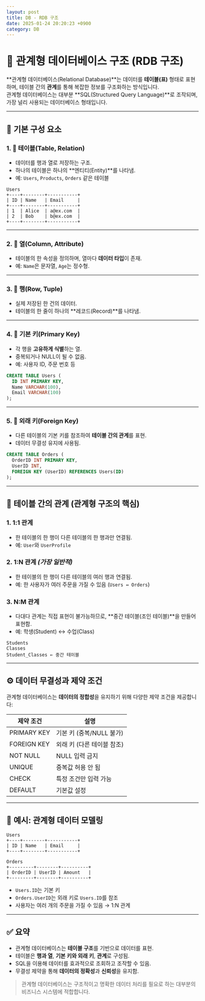 ```yaml
---
layout: post
title: DB - RDB 구조
date: 2025-01-24 20:20:23 +0900
category: DB
---
```

# 🧱 관계형 데이터베이스 구조 (RDB 구조)

**관계형 데이터베이스(Relational Database)**는 데이터를 **테이블(표)** 형태로 표현하며, 테이블 간의 **관계**를 통해 복잡한 정보를 구조화하는 방식입니다.  
관계형 데이터베이스는 대부분 **SQL(Structured Query Language)**로 조작되며, 가장 널리 사용되는 데이터베이스 형태입니다.

---

## 🧩 기본 구성 요소

### 1. 📄 **테이블(Table, Relation)**
- 데이터를 행과 열로 저장하는 구조.
- 하나의 테이블은 하나의 **엔티티(Entity)**를 나타냄.
- 예: `Users`, `Products`, `Orders` 같은 테이블

```plaintext
Users
+----+--------+-----------+
| ID | Name   | Email     |
+----+--------+-----------+
| 1  | Alice  | a@ex.com  |
| 2  | Bob    | b@ex.com  |
+----+--------+-----------+
```

---

### 2. 🔑 **열(Column, Attribute)**
- 테이블의 한 속성을 정의하며, 열마다 **데이터 타입**이 존재.
- 예: `Name`은 문자열, `Age`는 정수형.

---

### 3. 📌 **행(Row, Tuple)**
- 실제 저장된 한 건의 데이터.
- 테이블의 한 줄이 하나의 **레코드(Record)**를 나타냄.

---

### 4. 🔑 **기본 키(Primary Key)**
- 각 행을 **고유하게 식별**하는 열.
- 중복되거나 NULL이 될 수 없음.
- 예: 사용자 ID, 주문 번호 등

```sql
CREATE TABLE Users (
  ID INT PRIMARY KEY,
  Name VARCHAR(100),
  Email VARCHAR(100)
);
```

---

### 5. 🧷 **외래 키(Foreign Key)**
- 다른 테이블의 기본 키를 참조하여 **테이블 간의 관계**를 표현.
- 데이터 무결성 유지에 사용됨.

```sql
CREATE TABLE Orders (
  OrderID INT PRIMARY KEY,
  UserID INT,
  FOREIGN KEY (UserID) REFERENCES Users(ID)
);
```

---

## 🔗 테이블 간의 관계 (관계형 구조의 핵심)

### 1. **1:1 관계**
- 한 테이블의 한 행이 다른 테이블의 한 행과만 연결됨.
- 예: `User`와 `UserProfile`

### 2. **1:N 관계** *(가장 일반적)*
- 한 테이블의 한 행이 다른 테이블의 여러 행과 연결됨.
- 예: 한 사용자가 여러 주문을 가질 수 있음 (`Users ↔ Orders`)

### 3. **N:M 관계**
- 다대다 관계는 직접 표현이 불가능하므로, **중간 테이블(조인 테이블)**을 만들어 표현함.
- 예: 학생(Student) ↔ 수업(Class)
```plaintext
Students
Classes
Student_Classes ← 중간 테이블
```

---

## ⚙️ 데이터 무결성과 제약 조건

관계형 데이터베이스는 **데이터의 정합성**을 유지하기 위해 다양한 제약 조건을 제공합니다:

| 제약 조건 | 설명 |
|-----------|------|
| PRIMARY KEY | 기본 키 (중복/NULL 불가) |
| FOREIGN KEY | 외래 키 (다른 테이블 참조) |
| NOT NULL | NULL 입력 금지 |
| UNIQUE | 중복값 허용 안 됨 |
| CHECK | 특정 조건만 입력 가능 |
| DEFAULT | 기본값 설정 |

---

## 🎯 예시: 관계형 데이터 모델링

```plaintext
Users
+----+--------+-----------+
| ID | Name   | Email     |
+----+--------+-----------+

Orders
+---------+--------+----------+
| OrderID | UserID | Amount   |
+---------+--------+----------+
```

- `Users.ID`는 기본 키
- `Orders.UserID`는 외래 키로 `Users.ID`를 참조
- 사용자는 여러 개의 주문을 가질 수 있음 → 1:N 관계

---

## ✅ 요약

- 관계형 데이터베이스는 **테이블 구조**를 기반으로 데이터를 표현.
- 테이블은 **행과 열**, **기본 키와 외래 키**, **관계**로 구성됨.
- SQL을 이용해 데이터를 효과적으로 조회하고 조작할 수 있음.
- 무결성 제약을 통해 **데이터의 정확성**과 **신뢰성**을 유지함.

> 관계형 데이터베이스는 구조적이고 명확한 데이터 처리를 필요로 하는 대부분의 비즈니스 시스템에 적합합니다.